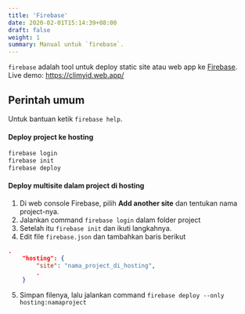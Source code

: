 ```yaml
---
title: 'Firebase'
date: 2020-02-01T15:14:39+08:00
draft: false
weight: 1
summary: Manual untuk `firebase`.
---
```


`firebase` adalah tool untuk deploy static site atau web app ke [Firebase](https://firebase.google.com/).  
Live demo: https://climyid.web.app/

## Perintah umum
Untuk bantuan ketik `firebase help`.

#### Deploy project ke hosting
```bash
firebase login
firebase init
firebase deploy
```

#### Deploy multisite dalam project di hosting
1. Di web console Firebase, pilih **Add another site** dan tentukan nama project-nya.
2. Jalankan command `firebase login` dalam folder project
3. Setelah itu `firebase init` dan ikuti langkahnya.
4. Edit file `firebase.json` dan tambahkan baris berikut
```json
.
    "hosting": {
        "site": "nama_project_di_hosting",
        .
    }
```
5. Simpan filenya, lalu jalankan command `firebase deploy --only hosting:namaproject`